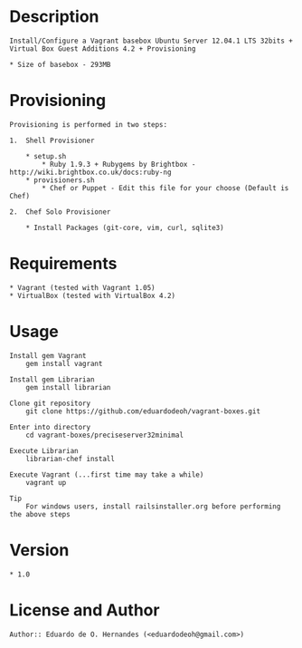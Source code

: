 Description
===========

	Install/Configure a Vagrant basebox Ubuntu Server 12.04.1 LTS 32bits + Virtual Box Guest Additions 4.2 + Provisioning

	* Size of basebox - 293MB

	
Provisioning
============

	Provisioning is performed in two steps:

	1.	Shell Provisioner

		* setup.sh
			* Ruby 1.9.3 + Rubygems by Brightbox - http://wiki.brightbox.co.uk/docs:ruby-ng
		* provisioners.sh
			* Chef or Puppet - Edit this file for your choose (Default is Chef)

	2.	Chef Solo Provisioner

		* Install Packages (git-core, vim, curl, sqlite3)

Requirements
============

	* Vagrant (tested with Vagrant 1.05)
	* VirtualBox (tested with VirtualBox 4.2)

Usage
=====

    Install gem Vagrant
    	gem install vagrant
	
	Install gem Librarian
		gem install librarian

	Clone git repository
		git clone https://github.com/eduardodeoh/vagrant-boxes.git

	Enter into directory
		cd vagrant-boxes/preciseserver32minimal
	
	Execute Librarian
		librarian-chef install

	Execute Vagrant (...first time may take a while)
		vagrant up 

	Tip 
		For windows users, install railsinstaller.org before performing the above steps

Version
=======

	* 1.0

License and Author
==================

	Author:: Eduardo de O. Hernandes (<eduardodeoh@gmail.com>)